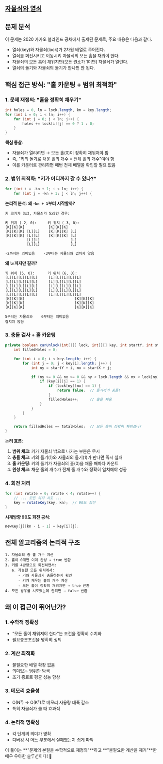 ## [자물쇠와 열쇠](https://school.programmers.co.kr/learn/courses/30/lessons/60059)

## 문제 분석

이 문제는 2020 카카오 블라인드 공채에서 출제된 문제로, 주요 내용은 다음과 같다.

- 열쇠(key)와 자물쇠(lock)가 2차원 배열로 주어진다.
- 열쇠를 회전시키고 이동시켜 자물쇠의 모든 홈을 채워야 한다.
- 자물쇠의 모든 홈이 채워지면(모든 원소가 1이면) 자물쇠가 열린다.
- 열쇠의 돌기와 자물쇠의 돌기가 만나면 안 된다.

## 핵심 접근 방식: "홀 카운팅 + 범위 최적화"
### 1. 문제 재정의: "홀을 정확히 채우기"

``` java
int holes = 0, ln = lock.length, kn = key.length;
for (int i = 0; i < ln; i++) {
    for (int j = 0; j < ln; j++) {
        holes += lock[i][j] == 0 ? 1 : 0;
    }
}
```

**핵심 통찰**:
- 자물쇠가 열리려면 → 모든 홀(0)이 정확히 채워져야 함
- 즉, "키의 돌기로 채운 홀의 개수 = 전체 홀의 개수"여야 함
- 이를 카운터로 관리하면 매번 전체 배열을 확인할 필요 없음

### 2. 범위 최적화: "키가 어디까지 갈 수 있나?"

``` java
for (int i = -kn + 1; i < ln; i++) {
    for (int j = -kn + 1; j < ln; j++) {
```

**논리적 분석**:
**왜 `-kn + 1`부터 시작할까?**
``` 
키 크기가 3x3, 자물쇠가 5x5인 경우:
    
키 위치 (-2, 0):     키 위치 (-3, 0):
[K][K][K]           [K][K][K]
[K][K][K] [L][L]    [K][K][K] [L]
[K][K][K] [L][L]    [K][K][K] [L]
          [L][L]              [L]
          [L][L]              [L]

-2까지는 의미있음    -3부터는 자물쇠와 겹치지 않음
```
**왜 `ln`까지만 갈까?**
``` 
키 위치 (5, 0):      키 위치 (6, 0):
[L][L][L][L][L]     [L][L][L][L][L]
[L][L][L][L][L]     [L][L][L][L][L]  
[L][L][L][L][L]     [L][L][L][L][L]
[L][L][L][L][L]     [L][L][L][L][L]
[L][L][L][L][L]     [L][L][L][L][L]
[K][K][K]                       [K][K][K]
[K][K][K]                       [K][K][K]
[K][K][K]                       [K][K][K]

5부터는 자물쇠와    6부터는 의미없음
겹치지 않음
```

### 3. 충돌 검사 + 홀 카운팅

``` java
private boolean canUnlock(int[][] lock, int[][] key, int startY, int startX, int totalHoles) {
    int filledHoles = 0;
    
    for (int i = 0; i < key.length; i++) {
        for (int j = 0; j < key[i].length; j++) {
            int ny = startY + i, nx = startX + j;
            
            if (ny >= 0 && nx >= 0 && ny < lock.length && nx < lock[ny].length) {
                if (key[i][j] == 1) {
                    if (lock[ny][nx] == 1) {
                        return false;  // 돌기끼리 충돌!
                    }
                    filledHoles++;     // 홀을 채움
                }
            }
        }
    }
    
    return filledHoles == totalHoles;  // 모든 홀이 정확히 채워졌나?
}
```
**논리 흐름**:
1. **범위 체크**: 키가 자물쇠 밖으로 나가는 부분은 무시
2. **충돌 체크**: 키의 돌기(1)와 자물쇠의 돌기(1)가 만나면 즉시 실패
3. **홀 카운팅**: 키의 돌기가 자물쇠의 홀(0)을 채울 때마다 카운트
4. **완성 체크**: 채운 홀의 개수가 전체 홀 개수와 정확히 일치해야 성공

### 4. 회전 처리

``` java
for (int rotate = 0; rotate < 4; rotate++) {
    // ... 모든 위치 시도 ...
    key = rotateKey(key, kn);  // 90도 회전
}
```

**시계방향 90도 회전 공식**:
``` java
newKey[j][kn - i - 1] = key[i][j];
```

## 전체 알고리즘의 논리적 구조

``` 
1. 자물쇠의 총 홀 개수 계산
2. 홀이 0개면 이미 완성 → true 반환
3. 키를 4방향으로 회전하면서:
   a. 가능한 모든 위치에서:
      - 키와 자물쇠가 충돌하는지 확인
      - 키가 채우는 홀의 개수 계산
      - 모든 홀이 정확히 채워지면 → true 반환
4. 모든 경우를 시도했는데 안되면 → false 반환
```

## 왜 이 접근이 뛰어난가?

### 1. **수학적 정확성**

- "모든 홀이 채워져야 한다"는 조건을 정확히 수치화
- 필요충분조건을 명확히 정의

### 2. **계산 최적화**

- 불필요한 배열 확장 없음
- 의미있는 범위만 탐색
- 조기 종료로 평균 성능 향상

### 3. **메모리 효율성**

- O(N²) → O(K²)로 메모리 사용량 대폭 감소
- 특히 자물쇠가 클 때 효과적

### 4. **논리적 명확성**

- 각 단계의 의미가 명확
- 디버깅 시 어느 부분에서 실패했는지 쉽게 파악

이 풀이는 **"문제의 본질을 수학적으로 재정의"**하고 **"불필요한 계산을 제거"**한 매우 우아한 솔루션이다! 🎯

